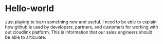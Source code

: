 # Hello-world
Just playing to learn something new and useful. 
I need to be able to explain how github is used by developers, partners, and customers for working with out cloudlink platform.  This is information that our sales engineers should be able to articulate.
